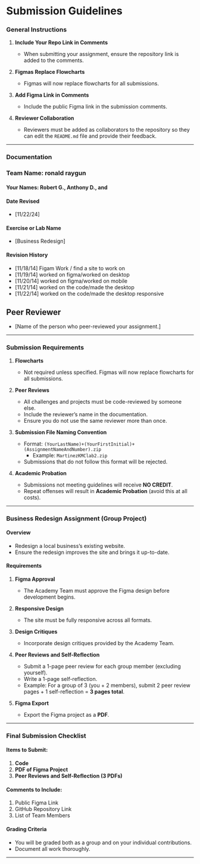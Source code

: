 # Submission Guidelines  

### General Instructions  
1. **Include Your Repo Link in Comments**  
   - When submitting your assignment, ensure the repository link is added to the comments.  

2. **Figmas Replace Flowcharts**  
   - Figmas will now replace flowcharts for all submissions.  

3. **Add Figma Link in Comments**  
   - Include the public Figma link in the submission comments.  

4. **Reviewer Collaboration**  
   - Reviewers must be added as collaborators to the repository so they can edit the `README.md` file and provide their feedback.  

---

### Documentation  

###  Team Name:  ronald raygun
#### Your Names:  Robert G., Anthony D., and 

#### Date Revised  
- [11/22/24]  

#### Exercise or Lab Name  
- [Business Redesign]  

#### Revision History  
- [11/18/14] Figam Work / find a site to work on 
- [11/19/14] worked on figma/worked on desktop
- [11/20/14] worked on figma/worked on mobile
- [11/21/14] worked on the code/made the desktop
- [11/22/14] worked on the code/made the desktop responsive 

## Peer Reviewer  
- [Name of the person who peer-reviewed your assignment.]  

---

### Submission Requirements  

1. **Flowcharts**  
   - Not required unless specified. Figmas will now replace flowcharts for all submissions.  

2. **Peer Reviews**  
   - All challenges and projects must be code-reviewed by someone else.  
   - Include the reviewer’s name in the documentation.  
   - Ensure you do not use the same reviewer more than once.  

3. **Submission File Naming Convention**  
   - Format: `(YourLastName)+(YourFirstInitial)+(AssignmentNameAndNumber).zip`  
     - Example: `MartinezKMClab2.zip`  
   - Submissions that do not follow this format will be rejected.  

4. **Academic Probation**  
   - Submissions not meeting guidelines will receive **NO CREDIT**.  
   - Repeat offenses will result in **Academic Probation** (avoid this at all costs).  

---

### Business Redesign Assignment (Group Project)  

#### Overview  
- Redesign a local business’s existing website.  
- Ensure the redesign improves the site and brings it up-to-date.  

#### Requirements  
1. **Figma Approval**  
   - The Academy Team must approve the Figma design before development begins.  

2. **Responsive Design**  
   - The site must be fully responsive across all formats.  

3. **Design Critiques**  
   - Incorporate design critiques provided by the Academy Team.  

4. **Peer Reviews and Self-Reflection**  
   - Submit a 1-page peer review for each group member (excluding yourself).  
   - Write a 1-page self-reflection.  
   - Example: For a group of 3 (you + 2 members), submit 2 peer review pages + 1 self-reflection = **3 pages total**.  

5. **Figma Export**  
   - Export the Figma project as a **PDF**.  

---

### Final Submission Checklist  

#### Items to Submit:  
1. **Code**  
2. **PDF of Figma Project**  
3. **Peer Reviews and Self-Reflection (3 PDFs)**  

#### Comments to Include:  
1. Public Figma Link  
2. GitHub Repository Link  
3. List of Team Members  

#### Grading Criteria  
- You will be graded both as a group and on your individual contributions.  
- Document all work thoroughly.  

---

